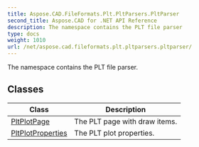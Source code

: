 ```yaml
---
title: Aspose.CAD.FileFormats.Plt.PltParsers.PltParser
second_title: Aspose.CAD for .NET API Reference
description: The namespace contains the PLT file parser
type: docs
weight: 1010
url: /net/aspose.cad.fileformats.plt.pltparsers.pltparser/
---
```

The namespace contains the PLT file parser.

## Classes

| Class | Description |
| --- | --- |
| [PltPlotPage](./pltplotpage/) | The PLT page with draw items. |
| [PltPlotProperties](./pltplotproperties/) | The PLT plot properties. |


